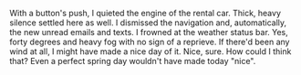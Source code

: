 With a button's push, I quieted the engine of the rental car. Thick, heavy silence settled here as well. I dismissed the navigation and, automatically, the new unread emails and texts. I frowned at the weather status bar. Yes, forty degrees and heavy fog with no sign of a reprieve. If there'd been any wind at all, I might have made a nice day of it. Nice, sure. How could I think that? Even a perfect spring day wouldn't have made today "nice". 